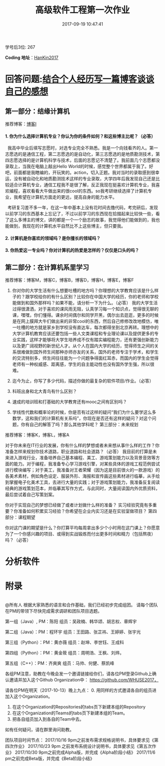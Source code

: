 ﻿---
layout: '[default_layout]'   
title: 高级软件工程第一次作业           
date: 2017-09-19 10:47:41  
updated: 
permalink: 
render_drafts: true
copyright: true
password: 
comments: true
toc: true                  
tags:                        
- SoftWare

categories:                  
- others

---
学号后3位: 267

**Coding 地址**：[HanKin2017](https://coding.net/u/hankin2017)

# 回答问题:[结合个人经历写一篇博客谈谈自己的感想](http://www.cnblogs.com/endeav0ur/p/7505137.html)
## 第一部分：结缘计算机

推荐博客：[博客I]()

#### 1. 你为什么选择计算机专业？你认为你的条件如何？和这些博主比呢？（必答）

<!--more-->

&nbsp;&nbsp;我高中毕业后填写志愿时，对选专业完全不熟悉。我是一个向钱看齐的人。第一志愿选的是通信工程，第二志愿选的是自动化，第三志愿选的是地质勘测技术，第四志愿选择的是计算机科学与技术，后面的志愿记不清楚了。我前面几个志愿都没录取上，当我在电脑上敲出Hello World的时候，感觉整个世界都属于我了。好吧，前面都是我瞎编的，开玩笑的。action，切入正题。我对当时的录取感到很幸运，没有被自动化和地质勘测技术这样的专业录取，大学四年后我发现自己还是比较适合计算机专业，通信工程我不是很了解，反正我现在挺喜欢计算机专业，我喜欢编程，喜欢看看大牛做出来的很cool的东西。so我考研继续选择了计算机专业，我希望在计算机方面走的更远，提高自身的能力水平。

&nbsp;&nbsp;考研复习差不多一年，在这一年中基本上没有花时间去撸代码，考完研后，发现以前学习的东西基本上忘记了，不过以前学习的东西现在拾掇起来比较快一些，看了这么多博主的博文，讲的都是一个一个励志的故事，我觉得他们能做到的，我也能做到，我现在的计算机水平自然比不上这些博主，但只要我。

#### 2. 计算机是你喜欢的领域吗？是你擅长的领域吗？
#### 3. 你热爱这一专业吗？你对计算机的热爱是怎样的？仅仅是口头的吗？  

## 第二部分：在计算机系里学习

推荐博客：博客M，博客C，博客B，博客D，博客H，博客E，博客F

1. 你对你的大学生活有什么想要吐槽的地方吗？你理想的大学教育应该是什么样子的？跟学校给你的有什么区别？比较你在中国大学的经历，你的老师和学校能做到和国外那样吗？如果不能，请分析一下为什么。（必答）
我的大学生活过得很潇洒，对于喜欢的课风雨无阻，认真学习每一个知识点，觉得很无聊的课，嘿嘿，你们懂得。课余时间偶尔和同学开黑，偶尔出去逛逛，更多的时候是在网上膜拜大牛们做出来的非常cool的东西，然后自己修修改改地模仿，唯一吐槽的地方就是家乡到学校没有直达车，每次都得坐到北京再转。理想中的大学计算机教育应该还要包括一些人文类课程和专业理论课以及提供更多的专业实践，这样才能够将大学生培养成不仅有踏实编程能力，还有更强创新能力以及更广阔视野的新世纪人才。从个人在国内大学的经历，觉得师生之间的关系很难做到国外师生间那种亦师亦友的关系，国外的老师专注于学术，和学生的交流特别多，师生间往往能为一个问题争得面红耳赤，而国内的学生会觉得老师有一种权威感、距离感，学生的自主能动性也没有国外学生强，所以很难。

2. 迄今为止，你写了多少代码，描述你做的最复杂的软件项目/作业。（必答）
3. 科班出身和北大青鸟有什么区别？
4. 速成的培训班和打基础的大学教育还有mooc之间有区别吗？
5. 学线性代数和概率论的时候，你是否有过这样的疑问“我们为什么要学这么多数学，这和我们的计算机有关系吗”，你现在是否还有这样的疑问？对这个问题，你有自己的解答了吗？那么其他学科呢？
第三部分：未来规划

推荐博客：博客K，博客L，博客A

对于你未来在IT行业的发展，你有什么样的梦想或者未来想从事什么样的工作？你准备怎样来规划你技术道路，职业道路和社会道路？（必答）
我目前的打算是未来进入游戏行业，准备培养自己基本编程、美工、游戏策划能力以及背景音效等方面的能力。对于编程，我准备专心学习游戏引擎，对某些具体的游戏工程范例尝试进行模块编写；对于美工，我准备对王者荣耀（因为这是目前很火的一款游戏）的各美术素材，例如角色设定、服装外形、海报和宣传画这些素材进行临摹，从手绘到掌握电子化美术工具，去进行大量的实践；对于游戏策划能力，我准备反复阅读经典的游戏策划范本，并临摹其写作方式，与此同时，大量阅读国内外优质资料，最后尝试着自己写策划案。

你对于实现自己的梦想已经做了或者计划做什么样的准备？
实习经验究竟有多重要？你准备如何积累实习经验？你希望在企业内实习还是在实验室做项目？
第四部分：课程期望

你对这门课的期望是什么？你打算平均每周拿出多少个小时用在这门课上？你愿意为了一个你感兴趣的项目、或得到实战锻炼而付出更多时间和精力（包括熬夜）吗？（必答）
# 分析软件

# 附录

![]()


@所有人
根据大家熟悉的语言和合作基础，我们已经初步完成组团。 请每个团队在PM的带领下尽快完成需求调研和团队项目选题。

第一组（Java）, PM：陈阳
组员：吴政楠、韩华颂、胡志权、章辉宇

第二组（Java）：PM：程环宇
组员：王田路、张芷祎、王婷婷、张宇光

第三组（Python）：PM：黄亦薇
组员：赵坤、李世钰、王成科

第四组（Python）：PM：黄金筱
组员：周明浩、王枫、刘烨。

第五组（C++）：PM：齐爽爽
组员：马帅、何健、蔡凯峰


各组PM注意，助教在今晚会发一个邀请链接给你们，请各位PM登录Github上确认邀请并加入这个Github Organization中：
https://github.com/WHUSE2017，

请各位PM在明天（2017-10-13）晚上九点：
0. 用同样的方式邀请各自的组员进加入这个Organization。
1. 在这个Organization的Repositories的tabs页下新建本组的Repository
2. 在这个Organization的Teams的tabs页下新建本组的Team。
3. 把各自组员加入到各自的Team中去。

如有任何疑问，请在群里询问助教。

团队项目时间节点：
2017/10/16 9pm之前发布需求规格说明书，具体要求见《第四次作业》
2017/10/23 9pm 之前发布系统设计说明书，具体要求见《第五次作业》
2017/10/30 9pm之前完成Alpha版，并完成《Alpha阶段小结》
2017/11/6 pm之前完成Beta版，并完成《Beta阶段小结》